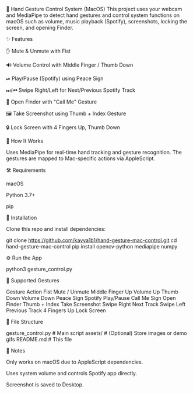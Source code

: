 🤟 Hand Gesture Control System (MacOS)
This project uses your webcam and MediaPipe to detect hand gestures and control system functions on macOS such as volume, music playback (Spotify), screenshots, locking the screen, and opening Finder.

✨ Features

✋ Mute & Unmute with Fist

🔊 Volume Control with Middle Finger / Thumb Down

⏯ Play/Pause (Spotify) using Peace Sign

⏭/⏮ Swipe Right/Left for Next/Previous Spotify Track

📂 Open Finder with "Call Me" Gesture

🖼️ Take Screenshot using Thumb + Index Gesture

🔒 Lock Screen with 4 Fingers Up, Thumb Down


🧠 How It Works

Uses MediaPipe for real-time hand tracking and gesture recognition. The gestures are mapped to Mac-specific actions via AppleScript.

🛠️ Requirements

macOS

Python 3.7+

pip

🔧 Installation

Clone this repo and install dependencies:

git clone https://github.com/kavya1b1/hand-gesture-mac-control.git
cd hand-gesture-mac-control
pip install opencv-python mediapipe numpy

⚙️ Run the App

python3 gesture_control.py

🙌 Supported Gestures

Gesture	Action
Fist	Mute / Unmute
Middle Finger Up	Volume Up
Thumb Down	Volume Down
Peace Sign	Spotify Play/Pause
Call Me Sign	Open Finder
Thumb + Index	Take Screenshot
Swipe Right	Next Track
Swipe Left	Previous Track
4 Fingers Up	Lock Screen

📁 File Structure

gesture_control.py # Main script
assets/ # (Optional) Store images or demo gifs
README.md # This file

📌 Notes

Only works on macOS due to AppleScript dependencies.

Uses system volume and controls Spotify app directly.

Screenshot is saved to Desktop.
